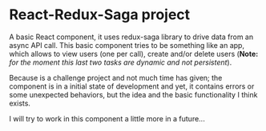 # React-Redux-Saga project

A basic React component, it uses redux-saga library to drive data from an async API call. 
This basic component tries to be something like an app, which allows to view users (one per call), create and/or delete users (__Note:__ _for the moment this last two tasks are dynamic and not persistent_).

Because is a challenge project and not much time has given; the component is in a initial state of development and yet, 
it contains errors or some unexpected behaviors, but the idea and the basic functionality I think exists. 

I will try to work in this component a little more in a future...